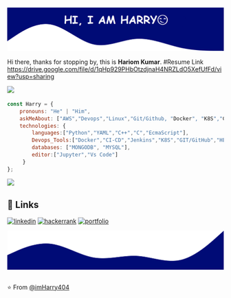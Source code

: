 
![banner.png](https://github.com/imHarry404/harry_python_projects/blob/master/projects/banner.png)

Hi there, thanks for stopping by, this is **Hariom Kumar**.
#Resume Link
https://drive.google.com/file/d/1qHp929PHbOtzdjnaH4NRZLdO5XefUfFd/view?usp=sharing

![](https://raw.githubusercontent.com/shubhadip/shubhadip/main/dev.gif)

```javascript
const Harry = {
    pronouns: "He" | "Him",
    askMeAbout: ["AWS","Devops","Linux","Git/Github, "Docker", "K8S","CI-CD"],
    technologies: {
        languages:["Python","YAML","C++","C","EcmaScript"],
        Devops_Tools:["Docker","CI-CD","Jenkins","K8S","GIT/GitHub","HELM","Datree","Ansible","chef","minikube"],
        databases: ["MONGODB", "MYSQL"],
        editor:["Jupyter","Vs Code"]
     }
};
```

![](https://s3.amazonaws.com/assets.datacamp.com/blog_assets/Python+IDEs/patolino-pernalonga-python-ide2.gif)

## 🔗 Links
[![linkedin](https://img.shields.io/badge/linkedin-0A66C2?style=for-the-badge&logo=linkedin&logoColor=white)](https://www.linkedin.com/in/imharry404/)
[![hackerrank](https://img.shields.io/badge/hackerrank-000?style=for-the-badge&logo=ko-fi&logoColor=white)](https://www.hackerrank.com/hariom14may11)
[![portfolio](https://img.shields.io/badge/my_portfolio-000?style=for-the-badge&logo=ko-fi&logoColor=white)](https://imharry404.github.io/apnawebsite.github.io/)




![bottom.png](https://raw.githubusercontent.com/iCharlesZ/FigureBed/master/img/readme-bottom.png)
```
```
⭐️ From [@imHarry404](https://github.com/imHarry404)
